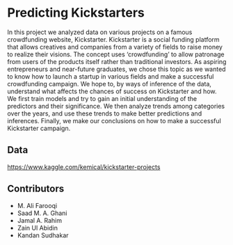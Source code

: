 # Predicting Kickstarters

In this project we analyzed data on various projects on a famous crowdfunding website, Kickstarter. Kickstarter is a social funding platform that allows creatives and companies from a variety of fields to raise money to realize their visions. The concept uses ‘crowdfunding’ to allow patronage from users of the products itself rather than traditional investors. 
As aspiring entrepreneurs and near-future graduates, we chose this topic as we wanted to know how to launch a startup in various fields and make a successful crowdfunding campaign. We hope to, by ways of inference of the data, understand what affects the chances of success on Kickstarter and how.  
We first train models and try to gain an initial understanding of the predictors and their significance. We then analyze trends among categories over the years, and use these trends to make better predictions and inferences. Finally, we make our conclusions on how to make a successful Kickstarter campaign.


## Data
https://www.kaggle.com/kemical/kickstarter-projects

## Contributors
* M. Ali Farooqi
* Saad M. A. Ghani
* Jamal A. Rahim
* Zain Ul Abidin
* Kandan Sudhakar
